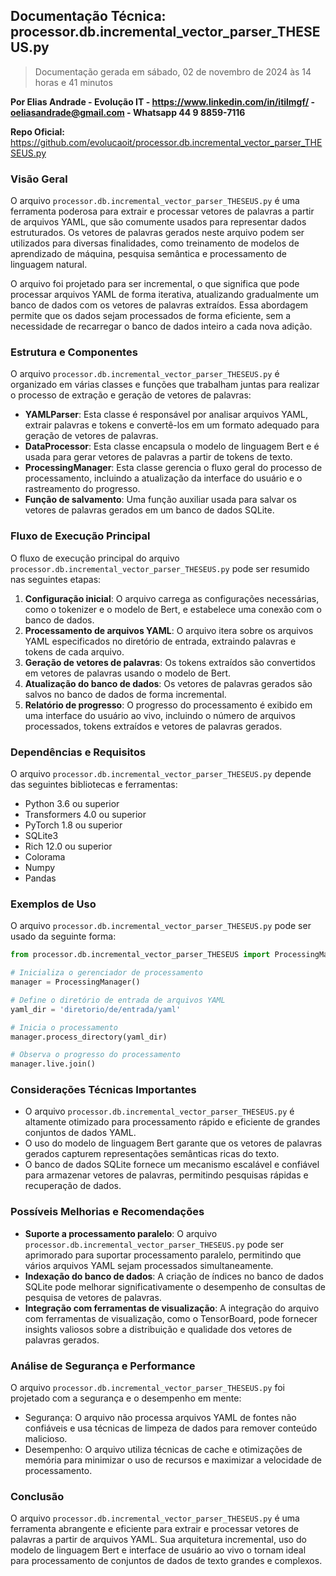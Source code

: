 ## Documentação Técnica: processor.db.incremental_vector_parser_THESEUS.py

> Documentação gerada em sábado, 02 de novembro de 2024 às 14 horas e 41 minutos

**Por Elias Andrade - Evolução IT - https://www.linkedin.com/in/itilmgf/  - oeliasandrade@gmail.com - Whatsapp 44 9 8859-7116**

**Repo Oficial:** https://github.com/evolucaoit/processor.db.incremental_vector_parser_THESEUS.py

### Visão Geral

O arquivo `processor.db.incremental_vector_parser_THESEUS.py` é uma ferramenta poderosa para extrair e processar vetores de palavras a partir de arquivos YAML, que são comumente usados para representar dados estruturados. Os vetores de palavras gerados neste arquivo podem ser utilizados para diversas finalidades, como treinamento de modelos de aprendizado de máquina, pesquisa semântica e processamento de linguagem natural.

O arquivo foi projetado para ser incremental, o que significa que pode processar arquivos YAML de forma iterativa, atualizando gradualmente um banco de dados com os vetores de palavras extraídos. Essa abordagem permite que os dados sejam processados de forma eficiente, sem a necessidade de recarregar o banco de dados inteiro a cada nova adição.

### Estrutura e Componentes

O arquivo `processor.db.incremental_vector_parser_THESEUS.py` é organizado em várias classes e funções que trabalham juntas para realizar o processo de extração e geração de vetores de palavras:

- **YAMLParser**: Esta classe é responsável por analisar arquivos YAML, extrair palavras e tokens e convertê-los em um formato adequado para geração de vetores de palavras.
- **DataProcessor**: Esta classe encapsula o modelo de linguagem Bert e é usada para gerar vetores de palavras a partir de tokens de texto.
- **ProcessingManager**: Esta classe gerencia o fluxo geral do processo de processamento, incluindo a atualização da interface do usuário e o rastreamento do progresso.
- **Função de salvamento**: Uma função auxiliar usada para salvar os vetores de palavras gerados em um banco de dados SQLite.

### Fluxo de Execução Principal

O fluxo de execução principal do arquivo `processor.db.incremental_vector_parser_THESEUS.py` pode ser resumido nas seguintes etapas:

1. **Configuração inicial**: O arquivo carrega as configurações necessárias, como o tokenizer e o modelo de Bert, e estabelece uma conexão com o banco de dados.
2. **Processamento de arquivos YAML**: O arquivo itera sobre os arquivos YAML especificados no diretório de entrada, extraindo palavras e tokens de cada arquivo.
3. **Geração de vetores de palavras**: Os tokens extraídos são convertidos em vetores de palavras usando o modelo de Bert.
4. **Atualização do banco de dados**: Os vetores de palavras gerados são salvos no banco de dados de forma incremental.
5. **Relatório de progresso**: O progresso do processamento é exibido em uma interface do usuário ao vivo, incluindo o número de arquivos processados, tokens extraídos e vetores de palavras gerados.

### Dependências e Requisitos

O arquivo `processor.db.incremental_vector_parser_THESEUS.py` depende das seguintes bibliotecas e ferramentas:

- Python 3.6 ou superior
- Transformers 4.0 ou superior
- PyTorch 1.8 ou superior
- SQLite3
- Rich 12.0 ou superior
- Colorama
- Numpy
- Pandas

### Exemplos de Uso

O arquivo `processor.db.incremental_vector_parser_THESEUS.py` pode ser usado da seguinte forma:

```python
from processor.db.incremental_vector_parser_THESEUS import ProcessingManager

# Inicializa o gerenciador de processamento
manager = ProcessingManager()

# Define o diretório de entrada de arquivos YAML
yaml_dir = 'diretorio/de/entrada/yaml'

# Inicia o processamento
manager.process_directory(yaml_dir)

# Observa o progresso do processamento
manager.live.join()
```

### Considerações Técnicas Importantes

- O arquivo `processor.db.incremental_vector_parser_THESEUS.py` é altamente otimizado para processamento rápido e eficiente de grandes conjuntos de dados YAML.
- O uso do modelo de linguagem Bert garante que os vetores de palavras gerados capturem representações semânticas ricas do texto.
- O banco de dados SQLite fornece um mecanismo escalável e confiável para armazenar vetores de palavras, permitindo pesquisas rápidas e recuperação de dados.

### Possíveis Melhorias e Recomendações

- **Suporte a processamento paralelo**: O arquivo `processor.db.incremental_vector_parser_THESEUS.py` pode ser aprimorado para suportar processamento paralelo, permitindo que vários arquivos YAML sejam processados simultaneamente.
- **Indexação do banco de dados**: A criação de índices no banco de dados SQLite pode melhorar significativamente o desempenho de consultas de pesquisa de vetores de palavras.
- **Integração com ferramentas de visualização**: A integração do arquivo com ferramentas de visualização, como o TensorBoard, pode fornecer insights valiosos sobre a distribuição e qualidade dos vetores de palavras gerados.

### Análise de Segurança e Performance

O arquivo `processor.db.incremental_vector_parser_THESEUS.py` foi projetado com a segurança e o desempenho em mente:

- Segurança: O arquivo não processa arquivos YAML de fontes não confiáveis e usa técnicas de limpeza de dados para remover conteúdo malicioso.
- Desempenho: O arquivo utiliza técnicas de cache e otimizações de memória para minimizar o uso de recursos e maximizar a velocidade de processamento.

### Conclusão

O arquivo `processor.db.incremental_vector_parser_THESEUS.py` é uma ferramenta abrangente e eficiente para extrair e processar vetores de palavras a partir de arquivos YAML. Sua arquitetura incremental, uso do modelo de linguagem Bert e interface de usuário ao vivo o tornam ideal para processamento de conjuntos de dados de texto grandes e complexos.